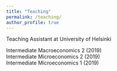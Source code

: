 ```yaml
---
title: "Teaching"
permalink: /teaching/
author_profile: true
---
```


Teaching Assistant at University of Helsinki

Intermediate Macroeconomics 2 (2019)   
Intermediate Microeconomics 2 (2019)  
Intermediate Microeconomics 1 (2019)  

